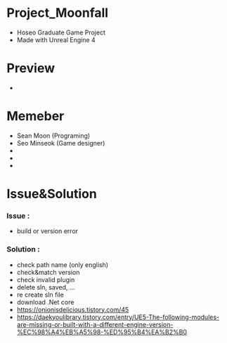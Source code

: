 # Project_Moonfall
- Hoseo Graduate Game Project
- Made with Unreal Engine 4

# Preview
- 

# Memeber
- Sean Moon (Programing)
- Seo Minseok (Game designer)
- 
- 
- 

# Issue&Solution
### Issue : 
- build or version error
### Solution :
- check path name (only english)
- check&match version
- check invalid plugin
- delete sln, saved, ...
- re create sln file
- download .Net core
- https://onionisdelicious.tistory.com/45
- https://daekyoulibrary.tistory.com/entry/UE5-The-following-modules-are-missing-or-built-with-a-different-engine-version-%EC%98%A4%EB%A5%98-%ED%95%B4%EA%B2%B0

